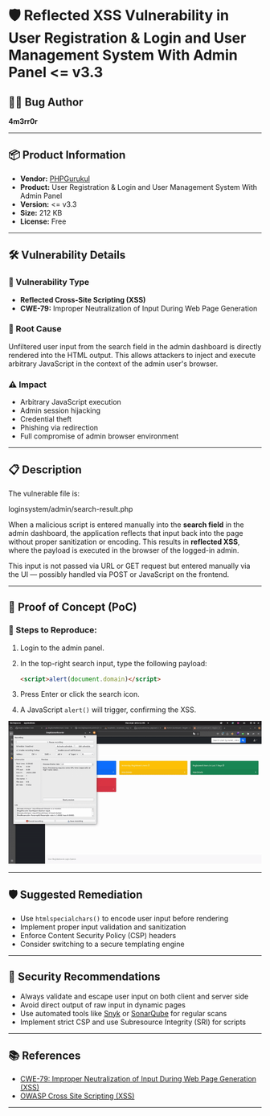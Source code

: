 # 🛡️ Reflected XSS Vulnerability in User Registration & Login and User Management System With Admin Panel <= v3.3

## 👨‍💻 Bug Author
**4m3rr0r**

---

## 📦 Product Information

- **Vendor:** [PHPGurukul](https://phpgurukul.com)
- **Product:** User Registration & Login and User Management System With Admin Panel
- **Version:** <= v3.3
- **Size:** 212 KB
- **License:** Free

---

## 🛠 Vulnerability Details

### 🧨 Vulnerability Type
- **Reflected Cross-Site Scripting (XSS)**  
- **CWE-79:** Improper Neutralization of Input During Web Page Generation

### 🧬 Root Cause
Unfiltered user input from the search field in the admin dashboard is directly rendered into the HTML output. This allows attackers to inject and execute arbitrary JavaScript in the context of the admin user's browser.

### ⚠️ Impact
- Arbitrary JavaScript execution
- Admin session hijacking
- Credential theft
- Phishing via redirection
- Full compromise of admin browser environment

---

## 📋 Description

The vulnerable file is:


loginsystem/admin/search-result.php


When a malicious script is entered manually into the **search field** in the admin dashboard, the application reflects that input back into the page without proper sanitization or encoding. This results in **reflected XSS**, where the payload is executed in the browser of the logged-in admin.

This input is not passed via URL or GET request but entered manually via the UI — possibly handled via POST or JavaScript on the frontend.

---

## 🔬 Proof of Concept (PoC)

### 🔧 Steps to Reproduce:

1. Login to the admin panel.
2. In the top-right search input, type the following payload:

    ```html
    <script>alert(document.domain)</script>
    ````

3. Press Enter or click the search icon.
4. A JavaScript `alert()` will trigger, confirming the XSS.


![xss](./Images/simplescreenrecorder-2025-05-17_14.16.53-2025-07-10_22.54.34-ezgif.com-video-to-gif-converter.gif)



---

## 🛡 Suggested Remediation

* Use `htmlspecialchars()` to encode user input before rendering
* Implement proper input validation and sanitization
* Enforce Content Security Policy (CSP) headers
* Consider switching to a secure templating engine

---

## 🔐 Security Recommendations

* Always validate and escape user input on both client and server side
* Avoid direct output of raw input in dynamic pages
* Use automated tools like [Snyk](https://snyk.io/) or [SonarQube](https://www.sonarqube.org/) for regular scans
* Implement strict CSP and use Subresource Integrity (SRI) for scripts

---

## 📚 References

* [CWE-79: Improper Neutralization of Input During Web Page Generation (XSS)](https://cwe.mitre.org/data/definitions/79.html)
* [OWASP Cross Site Scripting (XSS)](https://owasp.org/www-community/attacks/xss/)

---


